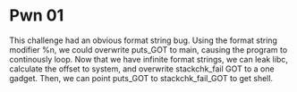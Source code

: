 # Pwn 01

This challenge had an obvious format string bug. Using the format string modifier %n, we could overwrite puts_GOT to main, causing the program to continously loop. Now that we have infinite format strings, we can leak libc, calculate the offset to system, and overwrite stackchk_fail GOT to a one gadget. Then, we can point puts_GOT to stackchk_fail_GOT to get shell.
